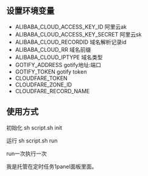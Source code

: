 ## 设置环境变量
+ ALIBABA_CLOUD_ACCESS_KEY_ID 阿里云ak
+ ALIBABA_CLOUD_ACCESS_KEY_SECRET 阿里云sk
+ ALIBABA_CLOUD_RECORDID 域名解析记录id
+ ALIBABA_CLOUD_RR 域名前缀
+ ALIBABA_CLOUD_IPTYPE 域名类型
+ GOTIFY_ADDRESS gotify地址:端口
+ GOTIFY_TOKEN gotify token
+ CLOUDFARE_TOKEN
+ CLOUDFARE_ZONE_ID
+ CLOUDFARE_RECORD_NAME

## 使用方式
初始化 sh script.sh init

运行 sh script.sh run

run一次执行一次

我是托管在定时任务1panel面板里面。